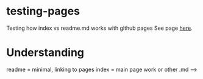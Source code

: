 # testing-pages
Testing how index vs readme.md works with github pages
See page [here](https://anahill.github.io/testing-pages/).

# Understanding
readme = minimal, linking to pages 
index = main page
work or other .md --> 